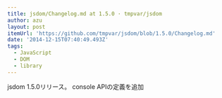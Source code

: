 ```yaml
---
title: jsdom/Changelog.md at 1.5.0 · tmpvar/jsdom
author: azu
layout: post
itemUrl: 'https://github.com/tmpvar/jsdom/blob/1.5.0/Changelog.md'
date: '2014-12-15T07:40:49.493Z'
tags:
  - JavaScript
  - DOM
  - library
---
```

jsdom 1.5.0リリース。
console APIの定義を追加
